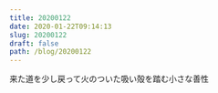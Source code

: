 ```yaml
---
title: 20200122
date: 2020-01-22T09:14:13
slug: 20200122
draft: false
path: /blog/20200122
---
```


来た道を少し戻って火のついた吸い殻を踏む小さな善性